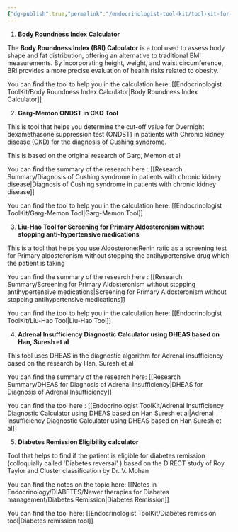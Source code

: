```yaml
---
{"dg-publish":true,"permalink":"/endocrinologist-tool-kit/tool-kit-for-endocrinologists/"}
---
```





1. **Body Roundness Index Calculator** 

The **Body Roundness Index (BRI) Calculator** is a tool used to assess body shape and fat distribution, offering an alternative to traditional BMI measurements. By incorporating height, weight, and waist circumference, BRI provides a more precise evaluation of health risks related to obesity.

You can find the tool to help you in the calculation here: [[Endocrinologist ToolKit/Body Roundness Index Calculator\|Body Roundness Index Calculator]]


2. **Garg-Memon ONDST in CKD Tool**

This is tool that helps you determine the cut-off value for Overnight dexamethasone suppression test (ONDST) in patients with Chronic kidney disease (CKD) for the diagnosis of Cushing syndrome. 

This is based on the original research of Garg, Memon et al

You can find the summary of the research here : [[Research Summary/Diagnosis of Cushing syndrome in patients with chronic kidney disease\|Diagnosis of Cushing syndrome in patients with chronic kidney disease]]

You can find the tool to help you in the calculation here: [[Endocrinologist ToolKit/Garg-Memon Tool\|Garg-Memon Tool]]



3. **Liu-Hao Tool for Screening for Primary Aldosteronism without stopping anti-hypertensive medications**

This is a tool that helps you use Aldosterone:Renin ratio as a screening test for Primary aldosteronism without stopping the antihypertensive drug which the patient is taking 


You can find the summary of the research here : [[Research Summary/Screening for Primary Aldosteronism without stopping antihypertensive medications\|Screening for Primary Aldosteronism without stopping antihypertensive medications]]

You can find the tool to help you in the calculation here: [[Endocrinologist ToolKit/Liu-Hao Tool\|Liu-Hao Tool]]

4. **Adrenal Insufficiency Diagnostic Calculator using DHEAS based on Han, Suresh et al**

This tool uses DHEAS in the diagnostic algorithm for Adrenal insufficiency based on the research by Han, Suresh et al 

You can find the summary of the research here: [[Research Summary/DHEAS for Diagnosis of Adrenal Insufficiency\|DHEAS for Diagnosis of Adrenal Insufficiency]]

You can find the tool here : [[Endocrinologist ToolKit/Adrenal Insufficiency Diagnostic Calculator using DHEAS based on Han Suresh et al\|Adrenal Insufficiency Diagnostic Calculator using DHEAS based on Han Suresh et al]]

5.  **Diabetes Remission Eligibility calculator**

Tool that helps to find if the patient is eligible for diabetes remission (colloquially called 'Diabetes reversal' ) based on the DiRECT study of Roy Taylor and Cluster classification by Dr. V. Mohan

You can find the notes on the topic here: [[Notes in Endocrinology/DIABETES/Newer therapies for Diabetes management/Diabetes Remission\|Diabetes Remission]]

You can find the tool here: [[Endocrinologist ToolKit/Diabetes remission tool\|Diabetes remission tool]]




